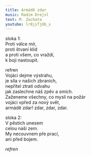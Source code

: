 ```yaml
---
title: Armádě zdar
music: Radim Drejsl
text: M. Zachata
youtube: lr8jiTjUb_s
---
```


  
sloka 1:  
Proti válce mír,   
proti štvaní klid   
a proti všem, co vraždí,  
k boji nastoupit.   

refren  
Vojáci dejme výstrahu,   
je síla v našich zbraních,   
nepřítel ztratí odvahu   
jak zaslechne náš zpěv a smích.  
Zaženeme všechny, co myslí na požár   
vojáci vpřed za nový svět,   
armádě zdar! zdar, zdar, zdar.  

sloka 2:  
V pěstích unesem  
celou naši zem.  
My necouvnem pře prací,  
ani před bojem.  

*refren*  